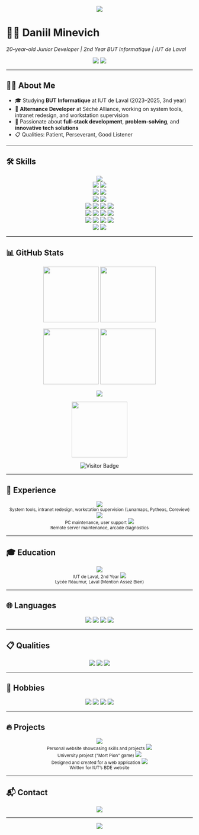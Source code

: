 <!-- Header Banner -->
<p align="center">
  <img src="https://capsule-render.vercel.app/api?type=waving&color=gradient&height=250&section=header&text=Daniil%20Minevich&fontSize=60&animation=fadeIn&fontAlignY=38&desc=Junior%20Developer%20|%20Full-Stack%20Enthusiast&descAlignY=55&descAlign=50" />
</p>

# 👨‍💻 Daniil Minevich
*20-year-old Junior Developer | 2nd Year BUT Informatique | IUT de Laval*

<p align="center">
  <img src="https://img.shields.io/badge/Age-20-blue?style=for-the-badge" />
  <img src="https://img.shields.io/badge/Status-Alternance%20Developer-red?style=for-the-badge" />
</p>

---

## 🧑‍💻 About Me
- 🎓 Studying **BUT Informatique** at IUT de Laval (2023–2025, 3nd year)
- 💼 **Alternance Developer** at Séché Alliance, working on system tools, intranet redesign, and workstation supervision
- 🌱 Passionate about **full-stack development**, **problem-solving**, and **innovative tech solutions**
- 📋 Qualities: Patient, Perseverant, Good Listener

---

## 🛠️ Skills
<p align="center">
  <!-- Programming Languages -->
  <img src="https://skillicons.dev/icons?i=java,python,js,c,bash" /><br/>
  <!-- Web & Styling -->
  <img src="https://skillicons.dev/icons?i=html,css" />
  <img src="https://img.shields.io/badge/FXML-00599C?style=for-the-badge&logo=java&logoColor=white" /><br/>
  <!-- Databases -->
  <img src="https://skillicons.dev/icons?i=mysql" />
  <img src="https://img.shields.io/badge/SQL_Server-CC2927?style=for-the-badge&logo=microsoftsqlserver&logoColor=white" /><br/>
  <!-- IDEs & Tools -->
  <img src="https://skillicons.dev/icons?i=eclipse,idea,vscode,git,figma" />
  <img src="https://img.shields.io/badge/Google_Drive-34A853?style=for-the-badge&logo=googledrive&logoColor=white" /><br/>
  <!-- Project Management -->
  <img src="https://img.shields.io/badge/UML-02569B?style=for-the-badge&logo=uml&logoColor=white" />
  <img src="https://img.shields.io/badge/Gantt_Charts-FFCC00?style=for-the-badge&logo=project&logoColor=black" />
  <img src="https://img.shields.io/badge/PERT-D92929?style=for-the-badge&logo=project&logoColor=white" />
  <img src="https://img.shields.io/badge/Ishikawa-6495ED?style=for-the-badge&logo=project&logoColor=white" /><br/>
  <!-- Multimedia -->
  <img src="https://img.shields.io/badge/DaVinci_Resolve-FF9E0F?style=for-the-badge&logo=blackmagicdesign&logoColor=white" />
  <img src="https://img.shields.io/badge/OBS_Studio-302E31?style=for-the-badge&logo=obsstudio&logoColor=white" />
  <img src="https://img.shields.io/badge/Photoshop-31A8FF?style=for-the-badge&logo=adobephotoshop&logoColor=white" />
  <img src="https://img.shields.io/badge/Canva-00C4CC?style=for-the-badge&logo=canva&logoColor=white" /><br/>
  <!-- Systems & Networking -->
  <img src="https://skillicons.dev/icons?i=linux,ubuntu,windows" />
  <img src="https://img.shields.io/badge/Debian-DC143C?style=for-the-badge&logo=debian&logoColor=white" />
  <img src="https://img.shields.io/badge/Ethernet-4285F4?style=for-the-badge&logo=ethernet&logoColor=white" />
  <img src="https://img.shields.io/badge/TCP_IP-228B22?style=for-the-badge&logo=network&logoColor=white" /><br/>
  <!-- Electronics -->
  <img src="https://skillicons.dev/icons?i=arduino" />
  <img src="https://img.shields.io/badge/Hardware-F7DF1E?style=for-the-badge&logo=hardware&logoColor=black" />
</p>

---

## 📊 GitHub Stats
<p align="center">
  <img src="https://github-readme-stats.vercel.app/api?username=KuKaRaCHa-gg&show_icons=true&theme=radical&hide_border=true" height="150" />
  <img src="https://github-readme-stats.vercel.app/api/top-langs/?username=KuKaRaCHa-gg&layout=compact&theme=radical&hide_border=true" height="150" />
</p>
<p align="center">
  <img src="https://github-readme-streak-stats.herokuapp.com/?user=KuKaRaCHa-gg&theme=radical&hide_border=true" height="150" />
  <img src="https://github-profile-trophy.vercel.app/?username=KuKaRaCHa-gg&theme=radical&no-frame=true&no-bg=true&margin-w=4" height="150" />
</p>
<p align="center">
  <img src="https://github-readme-activity-graph.vercel.app/graph?username=KuKaRaCHa-gg&theme=react-dark&hide_border=true&area=true" />
</p>
<p align="center">
  <img src="https://github-readme-stats.vercel.app/api/wakatime?username=KuKaRaCHa-gg&theme=radical&hide_border=true" height="150" />
</p>
<p align="center">
  <img src="https://visitor-badge.laobi.icu/badge?page_id=KuKaRaCHa-gg.KuKaRaCHa-gg" alt="Visitor Badge" />
</p>


---

## 💼 Experience
<p align="center">
  <img src="https://img.shields.io/badge/Alternance-Séché%20Alliance%202023--Present-red?style=for-the-badge&logo=codereview&logoColor=white" />
  <br/><small>System tools, intranet redesign, workstation supervision (Lunamaps, Pytheas, Coreview)</small>
  <img src="https://img.shields.io/badge/Intern-ESIEA%202019-blue?style=for-the-badge&logo=serverfault&logoColor=white" />
  <br/><small>PC maintenance, user support</small>
  <img src="https://img.shields.io/badge/Intern-ASGL%20Conseil%202020-green?style=for-the-badge&logo=serverless&logoColor=white" />
  <br/><small>Remote server maintenance, arcade diagnostics</small>
</p>

---

## 🎓 Education
<p align="center">
  <img src="https://img.shields.io/badge/BUT-Informatique%202023--2025-orange?style=for-the-badge&logo=academia&logoColor=white" />
  <br/><small>IUT de Laval, 2nd Year</small>
  <img src="https://img.shields.io/badge/Baccalauréat-STI2D%202020--2023-yellow?style=for-the-badge&logo=school&logoColor=black" />
  <br/><small>Lycée Réaumur, Laval (Mention Assez Bien)</small>
</p>

---

## 🌐 Languages
<p align="center">
  <img src="https://img.shields.io/badge/French-Fluent-blue?style=for-the-badge" />
  <img src="https://img.shields.io/badge/Russian-Native-red?style=for-the-badge" />
  <img src="https://img.shields.io/badge/English-A2%2B%20(Commercial)-yellow?style=for-the-badge" />
  <img src="https://img.shields.io/badge/Spanish-A2-green?style=for-the-badge" />
</p>

---

## 📋 Qualities
<p align="center">
  <img src="https://img.shields.io/badge/Patient-lightgrey?style=for-the-badge" />
  <img src="https://img.shields.io/badge/Perseverant-orange?style=for-the-badge" />
  <img src="https://img.shields.io/badge/Good%20Listener-lightblue?style=for-the-badge" />
</p>

---

## 🎯 Hobbies
<p align="center">
  <img src="https://img.shields.io/badge/Fitness-Gym%20%26%20Home%20Workouts-red?style=for-the-badge" />
  <img src="https://img.shields.io/badge/Gaming-FPS%2C%20Survival%2C%20Strategy-purple?style=for-the-badge" />
  <img src="https://img.shields.io/badge/Anime%20%26%20Manga-Enthusiast-pink?style=for-the-badge" />
  <img src="https://img.shields.io/badge/Electronics-Arduino%20%26%20Hardware-cyan?style=for-the-badge" />
</p>

---

## 🔥 Projects
<p align="center">
  <a href="https://github.com/KuKaRaCHa-gg/Portfolio"><img src="https://img.shields.io/badge/Portfolio-Website-blue?style=for-the-badge&logo=web&logoColor=white" /></a>
  <br/><small>Personal website showcasing skills and projects</small>
  <img src="https://img.shields.io/badge/FXML%20App-Database%20Management-orange?style=for-the-badge&logo=java&logoColor=white" />
  <br/><small>University project ("Mort Pion" game)</small>
  <img src="https://img.shields.io/badge/Museum-Database-yellow?style=for-the-badge&logo=database&logoColor=black" />
  <br/><small>Designed and created for a web application</small>
  <img src="https://img.shields.io/badge/BDE%20Website-Specification%20Document-green?style=for-the-badge&logo=docsdotrs&logoColor=white" />
  <br/><small>Written for IUT’s BDE website</small>
</p>

---

## 📬 Contact
<p align="center">
  <a href="mailto:daniil.minevich2005@gmail.com"><img src="https://img.shields.io/badge/Email-daniil.minevich2005@gmail.com-red?style=for-the-badge&logo=gmail&logoColor=white" /></a>
</p>

---

<!-- Footer Banner -->
<p align="center">
  <img src="https://capsule-render.vercel.app/api?type=waving&color=gradient&height=120&section=footer" />
</p>
